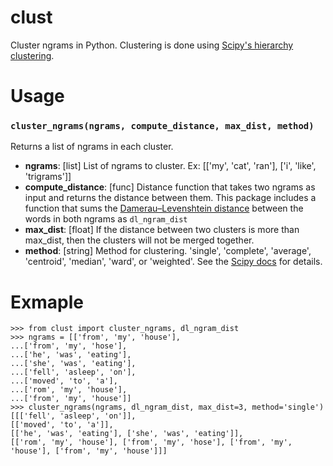# clust
Cluster ngrams in Python.  Clustering is done using [Scipy's hierarchy clustering](http://docs.scipy.org/doc/scipy/reference/generated/scipy.cluster.hierarchy.linkage.html#scipy.cluster.hierarchy.linkage).

# Usage

### `cluster_ngrams(ngrams, compute_distance, max_dist, method)`
Returns a list of ngrams in each cluster.
- **ngrams**: [list] List of ngrams to cluster.  Ex: [['my', 'cat', 'ran'], ['i', 'like', 'trigrams']]
- **compute_distance**: [func] Distance function that takes two ngrams as input and returns the distance between them.  This package includes a function that sums the [Damerau–Levenshtein distance](https://github.com/gfairchild/pyxDamerauLevenshtein) between the words in both ngrams as `dl_ngram_dist`
- **max_dist**: [float] If the distance between two clusters is more than max_dist, then the clusters will not be merged together.
- **method**: [string] Method for clustering.  'single', 'complete', 'average', 'centroid', 'median', 'ward', or 'weighted'.  See the [Scipy docs](http://docs.scipy.org/doc/scipy/reference/generated/scipy.cluster.hierarchy.linkage.html) for details.
  
# Exmaple
    >>> from clust import cluster_ngrams, dl_ngram_dist
    >>> ngrams = [['from', 'my', 'house'],                                                  
    ...['from', 'my', 'hose'],                                                   
    ...['he', 'was', 'eating'],
    ...['she', 'was', 'eating'],
    ...['fell', 'asleep', 'on'],                                                 
    ...['moved', 'to', 'a'],
    ...['rom', 'my', 'house'],
    ...['from', 'my', 'house']]
    >>> cluster_ngrams(ngrams, dl_ngram_dist, max_dist=3, method='single')
    [[['fell', 'asleep', 'on']], 
    [['moved', 'to', 'a']], 
    [['he', 'was', 'eating'], ['she', 'was', 'eating']], 
    [['rom', 'my', 'house'], ['from', 'my', 'hose'], ['from', 'my', 'house'], ['from', 'my', 'house']]]
